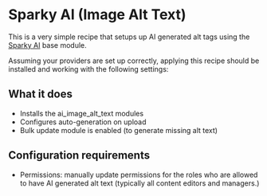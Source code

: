 # Sparky AI (Image Alt Text)

This is a very simple recipe that setups up AI generated alt tags using the [Sparky AI](https://github.com/electriccitizen/sparky_ai) base module. 

Assuming your providers are set up correctly, applying this recipe should be installed and working with the following settings:

## What it does

* Installs the ai_image_alt_text modules
* Configures auto-generation on upload
* Bulk update module is enabled (to generate missing alt text)

## Configuration requirements

* Permissions: manually update permissions for the roles who are allowed to have AI generated alt text (typically all content editors and managers.)

